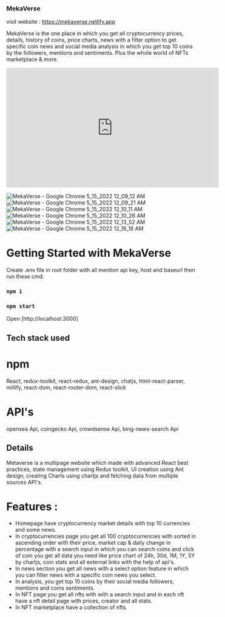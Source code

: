 ### MekaVerse 
visit website : https://mekaverse.netlify.app

MekaVerse is the one place in which you get all cryptocurrency prices, details, history of coins, price charts, news with a filter option to get specific coin news and social media analysis in which you get top 10 coins by the followers, mentions and sentiments. Plus the whole world of NFTs marketplace & more.

<iframe width="560" height="315" src="https://www.youtube.com/embed/L8QBAP37Z10" title="YouTube video player" frameborder="0" allow="accelerometer; autoplay; clipboard-write; encrypted-media; gyroscope; picture-in-picture; web-share" allowfullscreen></iframe>

![MekaVerse - Google Chrome 5_15_2022 12_09_12 AM](https://user-images.githubusercontent.com/86047367/168458173-d5dcc7b7-25fd-4e90-af92-356e35afd75c.png)
![MekaVerse - Google Chrome 5_15_2022 12_09_21 AM](https://user-images.githubusercontent.com/86047367/168458183-5376b229-6f87-489a-b83d-612fad65cbcc.png)
![MekaVerse - Google Chrome 5_15_2022 12_10_11 AM](https://user-images.githubusercontent.com/86047367/168458251-0de8dcf7-d25d-4ba3-9e91-62b599507539.png)
![MekaVerse - Google Chrome 5_15_2022 12_10_26 AM](https://user-images.githubusercontent.com/86047367/168458256-9ab8941a-c959-4b0f-85ea-fce7289aeaae.png)
![MekaVerse - Google Chrome 5_15_2022 12_13_52 AM](https://user-images.githubusercontent.com/86047367/168458200-eb6b089f-251b-45e4-bdcb-c6c31bf999a6.png)
![MekaVerse - Google Chrome 5_15_2022 12_16_18 AM](https://user-images.githubusercontent.com/86047367/168458203-389e60be-9f2b-4ec3-a71e-6595c640bdc2.png)


# Getting Started with MekaVerse
Create .env file in root folder with all mention api key, host and baseurl then run these cmd:
### `npm i`
### `npm start`
Open [http://localhost:3000]

## Tech stack used

# npm
React, redux-toolkit, react-redux, ant-design, chatjs, html-react-parser, millify, react-dom, react-router-dom, react-slick

# API's
opensea Api, coingecko Api, crowdsense Api, bing-news-search Api

## Details
Metaverse is a multipage website which made with advanced React best practices, state management using Redux toolkit, UI creation using Ant design, creating Charts using chartjs and fetching data from multiple sources API's.

# Features : 
* Homepage have cryptocurrency market details with top 10 currencies and some news. 
* In cryptocurrencies page you get all 100 cryptocurrencies with sorted in ascending order with their price, market cap & daily change in percentage with a search input in which you can search coins and click of coin you get all data you need like price chart of 24h, 30d, 1M, 1Y, 5Y by chartjs, coin stats and all external links with the help of api's.
* In news section you get all news with a select option feature in which you can filter news with a specific coin news you select.
* In analysis, you get top 10 coins by their social media followers, mentions and coins sentiments.
* In NFT page you get all nfts with with a search input and in each nft have a nft detail page with prices, creator and all stats.
* In NFT marketplace have a collection of nfts.

